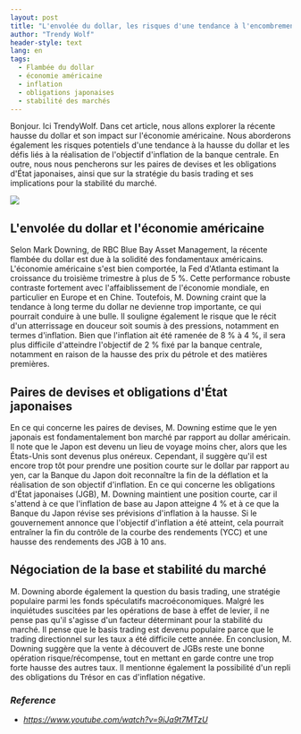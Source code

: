```yaml
---
layout: post
title: "L'envolée du dollar, les risques d'une tendance à l'encombrement du dollar et les implications pour la stabilité du marché"
author: "Trendy Wolf"
header-style: text
lang: en
tags:
  - Flambée du dollar
  - économie américaine
  - inflation
  - obligations japonaises
  - stabilité des marchés
---
```


Bonjour. Ici TrendyWolf. Dans cet article, nous allons explorer la récente hausse du dollar et son impact sur l'économie américaine. Nous aborderons également les risques potentiels d'une tendance à la hausse du dollar et les défis liés à la réalisation de l'objectif d'inflation de la banque centrale. En outre, nous nous pencherons sur les paires de devises et les obligations d'État japonaises, ainsi que sur la stratégie du basis trading et ses implications pour la stabilité du marché.

<img
    src="https://i.ytimg.com/vi/9iJa9t7MTzU/hqdefault.jpg"
/>


## L'envolée du dollar et l'économie américaine
Selon Mark Downing, de RBC Blue Bay Asset Management, la récente flambée du dollar est due à la solidité des fondamentaux américains. L'économie américaine s'est bien comportée, la Fed d'Atlanta estimant la croissance du troisième trimestre à plus de 5 %. Cette performance robuste contraste fortement avec l'affaiblissement de l'économie mondiale, en particulier en Europe et en Chine. Toutefois, M. Downing craint que la tendance à long terme du dollar ne devienne trop importante, ce qui pourrait conduire à une bulle. Il souligne également le risque que le récit d'un atterrissage en douceur soit soumis à des pressions, notamment en termes d'inflation. Bien que l'inflation ait été ramenée de 8 % à 4 %, il sera plus difficile d'atteindre l'objectif de 2 % fixé par la banque centrale, notamment en raison de la hausse des prix du pétrole et des matières premières.

## Paires de devises et obligations d'État japonaises
En ce qui concerne les paires de devises, M. Downing estime que le yen japonais est fondamentalement bon marché par rapport au dollar américain. Il note que le Japon est devenu un lieu de voyage moins cher, alors que les États-Unis sont devenus plus onéreux. Cependant, il suggère qu'il est encore trop tôt pour prendre une position courte sur le dollar par rapport au yen, car la Banque du Japon doit reconnaître la fin de la déflation et la réalisation de son objectif d'inflation. En ce qui concerne les obligations d'État japonaises (JGB), M. Downing maintient une position courte, car il s'attend à ce que l'inflation de base au Japon atteigne 4 % et à ce que la Banque du Japon révise ses prévisions d'inflation à la hausse. Si le gouvernement annonce que l'objectif d'inflation a été atteint, cela pourrait entraîner la fin du contrôle de la courbe des rendements (YCC) et une hausse des rendements des JGB à 10 ans.

## Négociation de la base et stabilité du marché
M. Downing aborde également la question du basis trading, une stratégie populaire parmi les fonds spéculatifs macroéconomiques. Malgré les inquiétudes suscitées par les opérations de base à effet de levier, il ne pense pas qu'il s'agisse d'un facteur déterminant pour la stabilité du marché. Il pense que le basis trading est devenu populaire parce que le trading directionnel sur les taux a été difficile cette année. En conclusion, M. Downing suggère que la vente à découvert de JGBs reste une bonne opération risque/récompense, tout en mettant en garde contre une trop forte hausse des autres taux. Il mentionne également la possibilité d'un repli des obligations du Trésor en cas d'inflation négative.


### _Reference_
- _https://www.youtube.com/watch?v=9iJa9t7MTzU_

